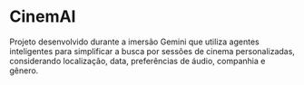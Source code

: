 # CinemAI
Projeto desenvolvido durante a imersão Gemini que utiliza agentes inteligentes para simplificar a busca por sessões de cinema personalizadas, considerando localização, data, preferências de áudio, companhia e gênero.
